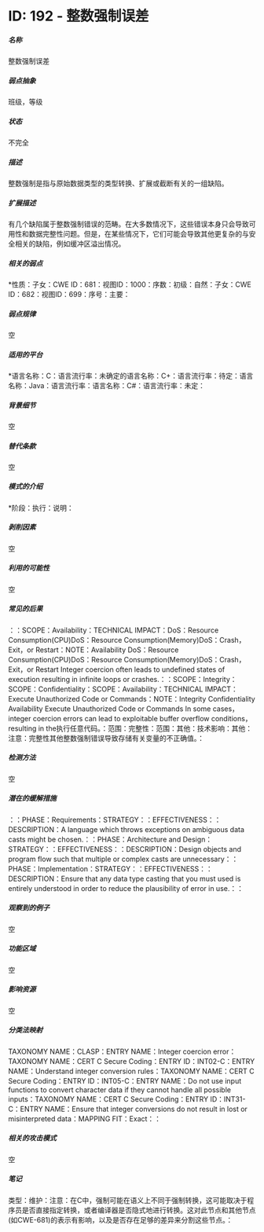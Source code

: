 # ID: 192 - 整数强制误差
<h5>名称</h5>整数强制误差
<h5>弱点抽象</h5>班级，等级
<h5>状态</h5>不完全
<h5>描述</h5>整数强制是指与原始数据类型的类型转换、扩展或截断有关的一组缺陷。
<h5>扩展描述</h5>有几个缺陷属于整数强制错误的范畴。在大多数情况下，这些错误本身只会导致可用性和数据完整性问题。但是，在某些情况下，它们可能会导致其他更复杂的与安全相关的缺陷，例如缓冲区溢出情况。
<h5>相关的弱点</h5>*性质：子女：CWE ID：681：视图ID：1000：序数：初级：自然：子女：CWE ID：682：视图ID：699：序号：主要：
<h5>弱点规律</h5>空
<h5>适用的平台</h5>*语言名称：C：语言流行率：未确定的语言名称：C+：语言流行率：待定：语言名称：Java：语言流行率：语言名称：C#：语言流行率：未定：
<h5>背景细节</h5>空
<h5>替代条款</h5>空
<h5>模式的介绍</h5>*阶段：执行：说明：
<h5>剥削因素</h5>空
<h5>利用的可能性</h5>空
<h5>常见的后果</h5>：：SCOPE：Availability：TECHNICAL IMPACT：DoS：Resource Consumption(CPU)DoS：Resource Consumption(Memory)DoS：Crash，Exit，or Restart：NOTE：Availability DoS：Resource Consumption(CPU)DoS：Resource Consumption(Memory)DoS：Crash，Exit，or Restart Integer coercion often leads to undefined states of execution resulting in infinite loops or crashes.：：SCOPE：Integrity：SCOPE：Confidentiality：SCOPE：Availability：TECHNICAL IMPACT：Execute Unauthorized Code or Commands：NOTE：Integrity Confidentiality Availability Execute Unauthorized Code or Commands In some cases，integer coercion errors can lead to exploitable buffer overflow conditions，resulting in the执行任意代码。：范围：完整性：范围：其他：技术影响：其他：注意：完整性其他整数强制错误导致存储有关变量的不正确值。：
<h5>检测方法</h5>空
<h5>潜在的缓解措施</h5>：：PHASE：Requirements：STRATEGY：：EFFECTIVENESS：：DESCRIPTION：A language which throws exceptions on ambiguous data casts might be chosen.：：PHASE：Architecture and Design：STRATEGY：：EFFECTIVENESS：：DESCRIPTION：Design objects and program flow such that multiple or complex casts are unnecessary：：PHASE：Implementation：STRATEGY：：EFFECTIVENESS：：DESCRIPTION：Ensure that any data type casting that you must used is entirely understood in order to reduce the plausibility of error in use.：：
<h5>观察到的例子</h5>空
<h5>功能区域</h5>空
<h5>影响资源</h5>空
<h5>分类法映射</h5>TAXONOMY NAME：CLASP：ENTRY NAME：Integer coercion error：TAXONOMY NAME：CERT C Secure Coding：ENTRY ID：INT02-C：ENTRY NAME：Understand integer conversion rules：TAXONOMY NAME：CERT C Secure Coding：ENTRY ID：INT05-C：ENTRY NAME：Do not use input functions to convert character data if they cannot handle all possible inputs：TAXONOMY NAME：CERT C Secure Coding：ENTRY ID：INT31-C：ENTRY NAME：Ensure that integer conversions do not result in lost or misinterpreted data：MAPPING FIT：Exact：：
<h5>相关的攻击模式</h5>空
<h5>笔记</h5>类型：维护：注意：在C中，强制可能在语义上不同于强制转换，这可能取决于程序员是否直接指定转换，或者编译器是否隐式地进行转换。这对此节点和其他节点(如CWE-681)的表示有影响，以及是否存在足够的差异来分割这些节点。：

